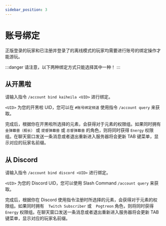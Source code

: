 ```yaml
---
sidebar_position: 3
---
```


# 账号绑定

正版登录的玩家和已注册并登录了的离线模式的玩家均需要进行账号的绑定操作才能游玩。

:::danger
请注意，以下两种绑定方式只能选择其中一种！
:::


## 从开黑啦

请输入指令 `/account bind kaiheila <UID>` 进行绑定。

`<UID>` 为您的开黑啦 UID，您可以在 `#账号绑定频道` 使用指令 `/account query` 来获取。

完成后，根据你在开黑啦所选择的元素，会获得对于元素的权限组。如果同时拥有 `金弹幕兽（舰长）` 或 `提督弹幕兽` 或 `总督弹幕兽` 的角色，则将同时获得 `Energy` 权限组。在聊天窗口发送一条消息或者退出重新进入服务器将会更新 TAB 键菜单，显示对应的玩家名前缀。

## 从 Discord

请输入指令 `/account bind discord <UID>` 进行绑定。

`<UID>` 为您的 Discord UID，您可以使用 Slash Command `/account query` 来获取。

完成后，根据你在 Discord 使用指令注册时所选择的元素，会获得对于元素的权限组。如果同时拥有　`Twitch Subscriber` 或　`Pogtreon` 角色，则将同时获得 `Energy` 权限组。在聊天窗口发送一条消息或者退出重新进入服务器将会更新 TAB 键菜单，显示对应的玩家名前缀。